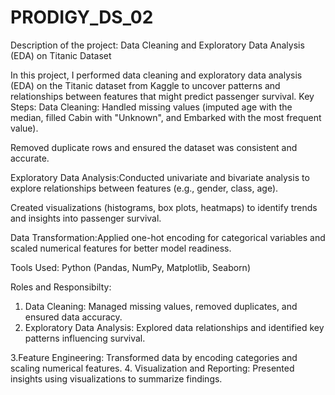 # PRODIGY_DS_02
Description of the project: 
Data Cleaning and Exploratory Data Analysis (EDA) on Titanic Dataset

In this project, I performed data cleaning and exploratory data analysis (EDA) on the Titanic dataset from Kaggle to uncover patterns and relationships between features that might predict passenger survival.
Key Steps:
Data Cleaning: Handled missing values (imputed age with the median, filled Cabin with "Unknown", and Embarked with the most frequent value).

Removed duplicate rows and ensured the dataset was consistent and accurate.

Exploratory Data Analysis:Conducted univariate and bivariate analysis to explore relationships between features (e.g., gender, class, age).

Created visualizations (histograms, box plots, heatmaps) to identify trends and insights into passenger survival.

Data Transformation:Applied one-hot encoding for categorical variables and scaled numerical features for better model readiness.

Tools Used: Python (Pandas, NumPy, Matplotlib, Seaborn)

Roles and Responsibilty:
1. Data Cleaning: Managed missing values, removed duplicates, and ensured data accuracy.
2. Exploratory Data Analysis: Explored data relationships and identified key patterns influencing survival.

3.Feature Engineering: Transformed data by encoding categories and scaling numerical features.
4. Visualization and Reporting: Presented insights using visualizations to summarize findings.
